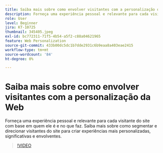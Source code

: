 ```yaml
---
title: Saiba mais sobre como envolver visitantes com a personalização da Web
description: Forneça uma experiência pessoal e relevante para cada visitante do site com base em quem ele é e no que faz. Saiba mais sobre como segmentar e direcionar visitantes do site para criar experiências mais personalizadas, significativas e envolventes.
role: User
level: Beginner
jira: KT-10725
thumbnail: 345405.jpeg
exl-id: bc772311-71f5-4b54-a5f2-c88a04621965
feature: Web Personalization
source-git-commit: 433b00dc5dc1b7dde2931c6b9eaa8a403eae2415
workflow-type: tm+mt
source-wordcount: '84'
ht-degree: 0%

---
```


# Saiba mais sobre como envolver visitantes com a personalização da Web

Forneça uma experiência pessoal e relevante para cada visitante do site com base em quem ele é e no que faz. Saiba mais sobre como segmentar e direcionar visitantes do site para criar experiências mais personalizadas, significativas e envolventes.

>[!VIDEO](https://video.tv.adobe.com/v/345405/?quality=12&learn=on)
